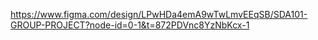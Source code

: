 https://www.figma.com/design/LPwHDa4emA9wTwLmvEEqSB/SDA101-GROUP-PROJECT?node-id=0-1&t=872PDVnc8YzNbKcx-1
